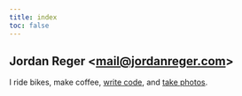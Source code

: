```yaml
---
title: index
toc: false
---
```


<style>#title-block-header{display:none}</style>

## Jordan Reger <[mail@jordanreger.com](mailto:mail@jordanreger.com)>

I ride bikes, make coffee, [write code](https://sr.ht/~jordanreger), and [take photos](https://unsplash.com/jordanreger).